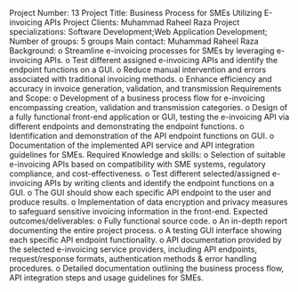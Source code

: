 Project Number: 13
Project Title: Business Process for SMEs Utilizing E-invoicing APIs
Project Clients: Muhammad Raheel Raza
Project specializations: Software Development;Web Application Development;
Number of groups: 5 groups
Main contact: Muhammad Raheel Raza
Background:
o Streamline e-invoicing processes for SMEs by leveraging e-invoicing APIs.
o Test different assigned e-invoicing APIs and identify the endpoint functions on a GUI.
o Reduce manual intervention and errors associated with traditional invoicing
methods.
o Enhance efficiency and accuracy in invoice generation, validation, and transmission
Requirements and Scope:
o Development of a business process flow for e-invoicing encompassing creation,
validation and transmission categories.
o Design of a fully functional front-end application or GUI, testing the e-invoicing API
via different endpoints and demonstrating the endpoint functions.
o Identification and demonstration of the API endpoint functions on GUI.
o Documentation of the implemented API service and API integration guidelines for
SMEs.
Required Knowledge and skills:
o Selection of suitable e-invoicing APIs based on compatibility with SME systems,
regulatory compliance, and cost-effectiveness.
o Test different selected/assigned e-invoicing APIs by writing clients and identify the
endpoint functions on a GUI.
o The GUI should show each specific API endpoint to the user and produce results.
o Implementation of data encryption and privacy measures to safeguard sensitive
invoicing information in the front-end.
Expected outcomes/deliverables:
o Fully functional source code.
o An in-depth report documenting the entire project process.
o A testing GUI interface showing each specific API endpoint functionality.
o API documentation provided by the selected e-invoicing service providers, including
API endpoints, request/response formats, authentication methods & error handling
procedures.
o Detailed documentation outlining the business process flow, API integration steps
and usage guidelines for SMEs.